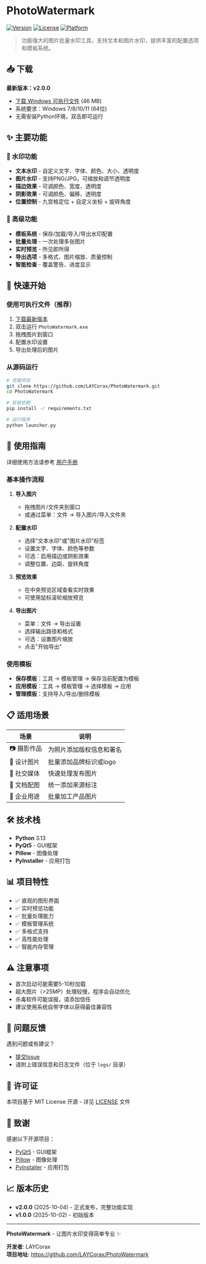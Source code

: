 # PhotoWatermark

[![Version](https://img.shields.io/badge/version-2.0.0-blue.svg)](https://github.com/LAYCorax/PhotoWatermark/releases)
[![License](https://img.shields.io/badge/license-MIT-green.svg)](LICENSE)
[![Platform](https://img.shields.io/badge/platform-Windows-lightgrey.svg)](https://github.com/LAYCorax/PhotoWatermark)

> 功能强大的图片批量水印工具，支持文本和图片水印，提供丰富的配置选项和模板系统。

## 📥 下载

**最新版本：v2.0.0**

- [下载 Windows 可执行文件](https://github.com/LAYCorax/PhotoWatermark/releases/latest) (46 MB)
- 系统要求：Windows 7/8/10/11 (64位)
- 无需安装Python环境，双击即可运行

## ✨ 主要功能

### 🎨 水印功能
- **文本水印** - 自定义文字、字体、颜色、大小、透明度
- **图片水印** - 支持PNG/JPG，可缩放和调节透明度
- **描边效果** - 可调颜色、宽度、透明度
- **阴影效果** - 可调颜色、偏移、透明度
- **位置控制** - 九宫格定位 + 自定义坐标 + 旋转角度

### 🚀 高级功能
- **模板系统** - 保存/加载/导入/导出水印配置
- **批量处理** - 一次处理多张图片
- **实时预览** - 所见即所得
- **导出选项** - 多格式、图片缩放、质量控制
- **智能检查** - 覆盖警告、进度显示

## 🚀 快速开始

### 使用可执行文件（推荐）

1. [下载最新版本](https://github.com/LAYCorax/PhotoWatermark/releases/latest)
2. 双击运行 `PhotoWatermark.exe`
3. 拖拽图片到窗口
4. 配置水印设置
5. 导出处理后的图片

### 从源码运行

```bash
# 克隆项目
git clone https://github.com/LAYCorax/PhotoWatermark.git
cd PhotoWatermark

# 安装依赖
pip install -r requirements.txt

# 运行程序
python launcher.py
```

## 📖 使用指南

详细使用方法请参考 [用户手册](USER_GUIDE.md)

### 基本操作流程

1. **导入图片**
   - 拖拽图片/文件夹到窗口
   - 或通过菜单：文件 → 导入图片/导入文件夹

2. **配置水印**
   - 选择"文本水印"或"图片水印"标签
   - 设置文字、字体、颜色等参数
   - 可选：启用描边或阴影效果
   - 调整位置、边距、旋转角度

3. **预览效果**
   - 在中央预览区域查看实时效果
   - 可使用鼠标滚轮缩放预览

4. **导出图片**
   - 菜单：文件 → 导出设置
   - 选择输出路径和格式
   - 可选：设置图片缩放
   - 点击"开始导出"

### 使用模板

- **保存模板**：工具 → 模板管理 → 保存当前配置为模板
- **应用模板**：工具 → 模板管理 → 选择模板 → 应用
- **管理模板**：支持导入/导出/删除模板

## 📋 适用场景

| 场景 | 说明 |
|------|------|
| 📷 摄影作品 | 为照片添加版权信息和署名 |
| 🎨 设计图片 | 批量添加品牌标识或logo |
| 📱 社交媒体 | 快速处理发布图片 |
| 📄 文档配图 | 统一添加来源标注 |
| 🏢 企业用途 | 批量加工产品图片 |

## 🛠️ 技术栈

- **Python** 3.13
- **PyQt5** - GUI框架
- **Pillow** - 图像处理
- **PyInstaller** - 应用打包

## 📊 项目特性

- ✅ 直观的图形界面
- ✅ 实时预览功能
- ✅ 批量处理能力
- ✅ 模板管理系统
- ✅ 多格式支持
- ✅ 高性能处理
- ✅ 智能内存管理

## ⚠️ 注意事项

- 首次启动可能需要5-10秒加载
- 超大图片（>25MP）处理较慢，程序会自动优化
- 杀毒软件可能误报，请添加信任
- 建议使用系统自带字体以获得最佳兼容性

## 🐛 问题反馈

遇到问题或有建议？

- [提交Issue](https://github.com/LAYCorax/PhotoWatermark/issues)
- 请附上错误信息和日志文件（位于 `logs/` 目录）

## 📜 许可证

本项目基于 MIT License 开源 - 详见 [LICENSE](LICENSE) 文件

## 🙏 致谢

感谢以下开源项目：
- [PyQt5](https://www.riverbankcomputing.com/software/pyqt/) - GUI框架
- [Pillow](https://python-pillow.org/) - 图像处理
- [PyInstaller](https://www.pyinstaller.org/) - 应用打包

## 📈 版本历史

- **v2.0.0** (2025-10-04) - 正式发布，完整功能实现
- **v1.0.0** (2025-10-02) - 初始版本

---

**PhotoWatermark** - 让图片水印变得简单专业 ✨

**开发者**: LAYCorax  
**项目地址**: https://github.com/LAYCorax/PhotoWatermark
